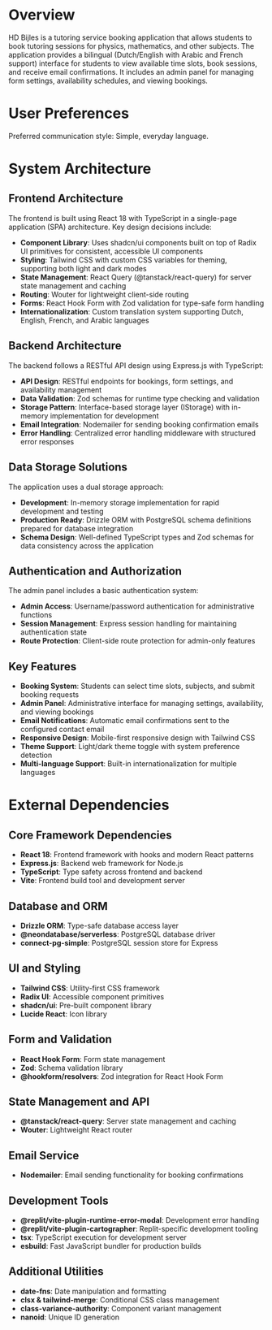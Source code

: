 # Overview

HD Bijles is a tutoring service booking application that allows students to book tutoring sessions for physics, mathematics, and other subjects. The application provides a bilingual (Dutch/English with Arabic and French support) interface for students to view available time slots, book sessions, and receive email confirmations. It includes an admin panel for managing form settings, availability schedules, and viewing bookings.

# User Preferences

Preferred communication style: Simple, everyday language.

# System Architecture

## Frontend Architecture
The frontend is built using React 18 with TypeScript in a single-page application (SPA) architecture. Key design decisions include:

- **Component Library**: Uses shadcn/ui components built on top of Radix UI primitives for consistent, accessible UI components
- **Styling**: Tailwind CSS with custom CSS variables for theming, supporting both light and dark modes
- **State Management**: React Query (@tanstack/react-query) for server state management and caching
- **Routing**: Wouter for lightweight client-side routing
- **Forms**: React Hook Form with Zod validation for type-safe form handling
- **Internationalization**: Custom translation system supporting Dutch, English, French, and Arabic languages

## Backend Architecture
The backend follows a RESTful API design using Express.js with TypeScript:

- **API Design**: RESTful endpoints for bookings, form settings, and availability management
- **Data Validation**: Zod schemas for runtime type checking and validation
- **Storage Pattern**: Interface-based storage layer (IStorage) with in-memory implementation for development
- **Email Integration**: Nodemailer for sending booking confirmation emails
- **Error Handling**: Centralized error handling middleware with structured error responses

## Data Storage Solutions
The application uses a dual storage approach:

- **Development**: In-memory storage implementation for rapid development and testing
- **Production Ready**: Drizzle ORM with PostgreSQL schema definitions prepared for database integration
- **Schema Design**: Well-defined TypeScript types and Zod schemas for data consistency across the application

## Authentication and Authorization
The admin panel includes a basic authentication system:

- **Admin Access**: Username/password authentication for administrative functions
- **Session Management**: Express session handling for maintaining authentication state
- **Route Protection**: Client-side route protection for admin-only features

## Key Features
- **Booking System**: Students can select time slots, subjects, and submit booking requests
- **Admin Panel**: Administrative interface for managing settings, availability, and viewing bookings
- **Email Notifications**: Automatic email confirmations sent to the configured contact email
- **Responsive Design**: Mobile-first responsive design with Tailwind CSS
- **Theme Support**: Light/dark theme toggle with system preference detection
- **Multi-language Support**: Built-in internationalization for multiple languages

# External Dependencies

## Core Framework Dependencies
- **React 18**: Frontend framework with hooks and modern React patterns
- **Express.js**: Backend web framework for Node.js
- **TypeScript**: Type safety across frontend and backend
- **Vite**: Frontend build tool and development server

## Database and ORM
- **Drizzle ORM**: Type-safe database access layer
- **@neondatabase/serverless**: PostgreSQL database driver
- **connect-pg-simple**: PostgreSQL session store for Express

## UI and Styling
- **Tailwind CSS**: Utility-first CSS framework
- **Radix UI**: Accessible component primitives
- **shadcn/ui**: Pre-built component library
- **Lucide React**: Icon library

## Form and Validation
- **React Hook Form**: Form state management
- **Zod**: Schema validation library
- **@hookform/resolvers**: Zod integration for React Hook Form

## State Management and API
- **@tanstack/react-query**: Server state management and caching
- **Wouter**: Lightweight React router

## Email Service
- **Nodemailer**: Email sending functionality for booking confirmations

## Development Tools
- **@replit/vite-plugin-runtime-error-modal**: Development error handling
- **@replit/vite-plugin-cartographer**: Replit-specific development tooling
- **tsx**: TypeScript execution for development server
- **esbuild**: Fast JavaScript bundler for production builds

## Additional Utilities
- **date-fns**: Date manipulation and formatting
- **clsx & tailwind-merge**: Conditional CSS class management
- **class-variance-authority**: Component variant management
- **nanoid**: Unique ID generation